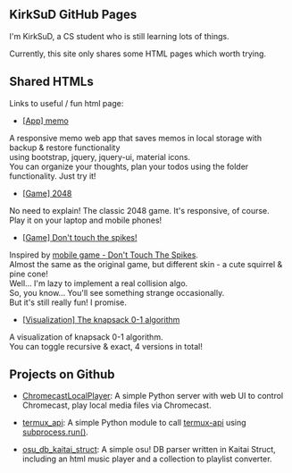 ## KirkSuD GitHub Pages

I'm KirkSuD, a CS student who is still learning lots of things.

Currently, this site only shares some HTML pages which worth trying.

## Shared HTMLs

Links to useful / fun html page:

* [[App] memo](https://kirksud.github.io/share/memo.html)

A responsive memo web app that saves memos in local storage
with backup & restore functionality  
using bootstrap, jquery, jquery-ui, material icons.  
You can organize your thoughts, plan your todos using the folder functionality.
Just try it!

* [[Game] 2048](https://kirksud.github.io/share/2048.html)

No need to explain! The classic 2048 game. It's responsive, of course.  
Play it on your laptop and mobile phones!

* [[Game] Don't touch the spikes!](https://kirksud.github.io/share/dtts.html)

Inspired by [mobile game - Don't Touch The Spikes](https://play.google.com/store/apps/details?id=com.ketchapp.donttouchthespikes&hl=zh_TW).  
Almost the same as the original game, but different skin - a cute squirrel & pine cone!  
Well... I'm lazy to implement a real collision algo.  
So, you know... You'll see something strange occasionally.  
But it's still really fun! I promise.

* [[Visualization] The knapsack 0-1 algorithm](https://kirksud.github.io/share/knapsack.html)

A visualization of knapsack 0-1 algorithm.  
You can toggle recursive & exact, 4 versions in total!

## Projects on Github

* [ChromecastLocalPlayer](https://github.com/KirkSuD/ChromecastLocalPlayer): A simple Python server with web UI to control Chromecast, play local media files via Chromecast.

* [termux_api](https://github.com/KirkSuD/termux_api): A simple Python module to call [termux-api](https://wiki.termux.com/wiki/Termux:API) using [subprocess.run()](https://docs.python.org/3.7/library/subprocess.html#subprocess.run).

* [osu_db_kaitai_struct](https://github.com/KirkSuD/osu_db_kaitai_struct): A simple osu! DB parser written in Kaitai Struct, including an html music player and a collection to playlist converter.
